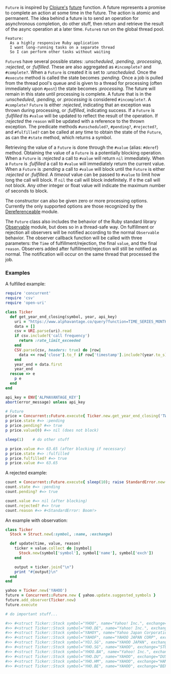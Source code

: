 `Future` is inspired by [Clojure's](http://clojure.org/) [future](http://clojuredocs.org/clojure_core/clojure.core/future) function. A future represents a promise to complete an action at some time in the future. The action is atomic and permanent. The idea behind a future is to send an operation for asynchronous completion, do other stuff, then return and retrieve the result of the async operation at a later time. `Future`s run on the global thread pool.

```cucumber
Feature:
  As a highly responsive Ruby application
  I want long-running tasks on a separate thread
  So I can perform other tasks without waiting
```

`Future`s have several possible states: *:unscheduled*, *:pending*, *:processing*, *:rejected*, or *:fulfilled*. These are also aggregated as `#incomplete?` and `#complete?`. When a `Future` is created it is set to *:unscheduled*. Once the `#execute` method is called the state becomes *:pending*. Once a job is pulled from the thread pool's queue and is given to a thread for processing (often immediately upon `#post`) the state becomes *:processing*. The future will remain in this state until processing is complete. A future that is in the *:unscheduled*, *:pending*, or *:processing* is considered `#incomplete?`. A `#complete?` `Future` is either *:rejected*, indicating that an exception was thrown during processing, or *:fulfilled*, indicating success. If a `Future` is *:fulfilled* its `#value` will be updated to reflect the result of the operation. If *:rejected* the `reason` will be updated with a reference to the thrown exception. The predicate methods `#unscheduled?`, `#pending?`, `#rejected?`, and `#fulfilled?` can be called at any time to obtain the state of the `Future`, as can the `#state` method, which returns a symbol.

Retrieving the value of a `Future` is done through the `#value` (alias: `#deref`) method. Obtaining the value of a `Future` is a potentially blocking operation. When a `Future` is *:rejected* a call to `#value` will return `nil` immediately. When a `Future` is *:fulfilled* a call to `#value` will immediately return the current value. When a `Future` is *:pending* a call to `#value` will block until the `Future` is either *:rejected* or *:fulfilled*. A *timeout* value can be passed to `#value` to limit how long the call will block. If `nil` the call will block indefinitely. If `0` the call will not block. Any other integer or float value will indicate the maximum number of seconds to block.

The constructor can also be given zero or more processing options. Currently the only supported options are those recognized by the [Dereferenceable](Dereferenceable) module.

The `Future` class also includes the behavior of the Ruby standard library [Observable](http://ruby-doc.org/stdlib-2.0/libdoc/observer/rdoc/Observable.html) module, but does so in a thread-safe way. On fulfillment or rejection all observers will be notified according to the normal `Observable` behavior. The observer callback function will be called with three parameters: the `Time` of fulfillment/rejection, the final `value`, and the final `reason`. Observers added after fulfillment/rejection will still be notified as normal. The notification will occur on the same thread that processed the job.

### Examples

A fulfilled example:

```ruby
require 'concurrent'
require 'csv'
require 'open-uri'

class Ticker
  def get_year_end_closing(symbol, year, api_key)
    uri = "https://www.alphavantage.co/query?function=TIME_SERIES_MONTHLY&symbol=#{symbol}&apikey=#{api_key}&datatype=csv"
    data = []
    csv = URI.parse(uri).read
    if csv.include?('call frequency')
      return :rate_limit_exceeded
    end
    CSV.parse(csv, headers: true) do |row|
      data << row['close'].to_f if row['timestamp'].include?(year.to_s)
    end
    year_end = data.first
    year_end
  rescue => e
    p e
  end
end

api_key = ENV['ALPHAVANTAGE_KEY']
abort(error_message) unless api_key

# Future
price = Concurrent::Future.execute{ Ticker.new.get_year_end_closing('TWTR', 2013, api_key) }
p price.state #=> :pending
p price.pending? #=> true
p price.value(0) #=> nil (does not block)

sleep(1)    # do other stuff

p price.value #=> 63.65 (after blocking if necessary)
p price.state #=> :fulfilled
p price.fulfilled? #=> true
p price.value #=> 63.65
```



A rejected example:

```ruby
count = Concurrent::Future.execute{ sleep(10); raise StandardError.new("Boom!") }
count.state #=> :pending
count.pending? #=> true

count.value #=> nil (after blocking)
count.rejected? #=> true
count.reason #=> #<StandardError: Boom!>
```





An example with observation:

```ruby
class Ticker
  Stock = Struct.new(:symbol, :name, :exchange)

  def update(time, value, reason)
    ticker = value.collect do |symbol|
      Stock.new(symbol['symbol'], symbol['name'], symbol['exch'])
    end

    output = ticker.join("\n")
    print "#{output}\n"
  end
end

yahoo = Ticker.new('YAHOO')
future = Concurrent::Future.new { yahoo.update.suggested_symbols }
future.add_observer(Ticker.new)
future.execute

# do important stuff...

#>> #<struct Ticker::Stock symbol="YHOO", name="Yahoo! Inc.", exchange="NMS">
#>> #<struct Ticker::Stock symbol="YHO.DE", name="Yahoo! Inc.", exchange="GER">
#>> #<struct Ticker::Stock symbol="YAHOY", name="Yahoo Japan Corporation", exchange="PNK">
#>> #<struct Ticker::Stock symbol="YAHOF", name="YAHOO JAPAN CORP", exchange="PNK">
#>> #<struct Ticker::Stock symbol="YOJ.SG", name="YAHOO JAPAN", exchange="STU">
#>> #<struct Ticker::Stock symbol="YHO.SG", name="YAHOO", exchange="STU">
#>> #<struct Ticker::Stock symbol="YHOO.BA", name="Yahoo! Inc.", exchange="BUE">
#>> #<struct Ticker::Stock symbol="YHO.DU", name="YAHOO", exchange="DUS">
#>> #<struct Ticker::Stock symbol="YHO.HM", name="YAHOO", exchange="HAM">
#>> #<struct Ticker::Stock symbol="YHO.BE", name="YAHOO", exchange="BER">
```
